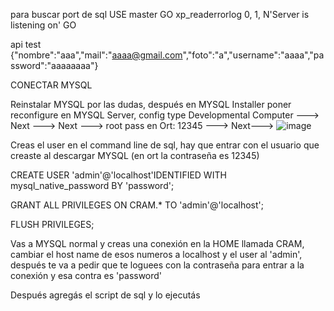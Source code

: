 para buscar port de sql
USE master
GO
xp_readerrorlog 0, 1, N'Server is listening on' 
GO

api test
{"nombre":"aaa","mail":"aaaa@gmail.com","foto":"a","username":"aaaa","password":"aaaaaaaa"}

CONECTAR MYSQL

Reinstalar MYSQL por las dudas, después en MYSQL Installer poner reconfigure en MYSQL Server, config type Developmental Computer ---> Next ---> Next ---> root pass en Ort: 12345 ---> Next---> ![image](https://user-images.githubusercontent.com/89984382/189644429-f8087c8c-c902-4cb8-9f1d-32e89e107930.png)

Creas el user en el command line de sql, hay que entrar con el usuario que creaste al descargar MYSQL (en ort la contraseña es 12345)

CREATE USER 'admin'@'localhost'IDENTIFIED WITH mysql_native_password BY 'password';

GRANT ALL PRIVILEGES ON CRAM.* TO 'admin'@'localhost';

FLUSH PRIVILEGES;

Vas a MYSQL normal y creas una conexión en la HOME llamada CRAM, cambiar el host name de esos numeros a localhost y el user al 'admin', después te va a pedir que te loguees con la contraseña para entrar a la conexión y esa contra es 'password'

Después agregás el script de sql y lo ejecutás
